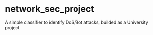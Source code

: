 # network_sec_project
A simple classifier to identify DoS/Bot attacks, builded as a University project
